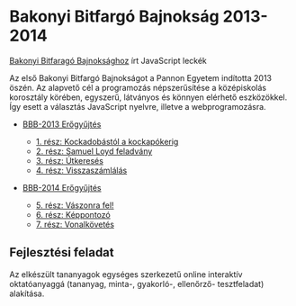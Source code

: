 # Bakonyi Bitfargó Bajnokság 2013-2014
[Bakonyi Bitfaragó Bajnoksághoz](https://verseny.mik.uni-pannon.hu/) írt JavaScript leckék

Az első Bakonyi Bitfargó Bajnokságot a Pannon Egyetem indította 2013 öszén. Az alapvető cél a programozás népszerűsítése a középiskolás korosztály körében, egyszerű, látványos és könnyen elérhető eszközökkel. Így esett a választás JavaScript nyelvre, illetve a webprogramozásra.

* [BBB-2013 Erőgyűjtés](https://verseny2013.mik.uni-pannon.hu/index.php/bemelegites-menu-2013.html)
  * [1. rész: Kockadobástól a kockapókerig](https://verseny2013.mik.uni-pannon.hu/jsverseny/jscourse/index.php)
  * [2. rész: Samuel Loyd feladvány](https://verseny2013.mik.uni-pannon.hu/jsverseny/jscourse/js2.php)
  * [3. rész: Útkeresés](https://verseny2013.mik.uni-pannon.hu/jsverseny/jscourse/js3.php)
  * [4. rész: Visszaszámlálás](https://verseny2013.mik.uni-pannon.hu/jsverseny/jscourse/js4.php)
  
* [BBB-2014 Erőgyűjtés](https://verseny2014.mik.uni-pannon.hu/index.php?option=com_content&view=article&id=126&Itemid=420)
  * [5. rész: Vászonra fel!](https://verseny2014.mik.uni-pannon.hu/jsverseny2014/js5.php)
  * [6. rész: Képpontozó](https://verseny2014.mik.uni-pannon.hu/jsverseny2014/js6.php)
  * [7. rész: Vonalkövetés](https://verseny2014.mik.uni-pannon.hu/jsverseny2014/js7.php)
  
## Fejlesztési feladat

Az elkészült tananyagok egységes szerkezetű online interaktív oktatóanyaggá (tananyag, minta-, gyakorló-, ellenőrző- tesztfeladat) alakítása.


